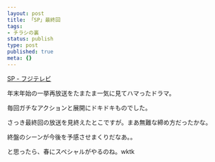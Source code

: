 ```yaml
---
layout: post
title: 「SP」最終回
tags:
- チラシの裏
status: publish
type: post
published: true
meta: {}
---
```

<a href="http://wwwz.fujitv.co.jp/sp/index.html">SP - フジテレビ</a>

年末年始の一挙再放送をたまたま一気に見てハマったドラマ。

毎回ガチなアクションと展開にドキドキものでした。

さっき最終回の放送を見終えたとこですが。まあ無難な締め方だったかな。

終盤のシーンが今後を予感させまくりだなあ。。

と思ったら、春にスペシャルがやるのね。wktk
